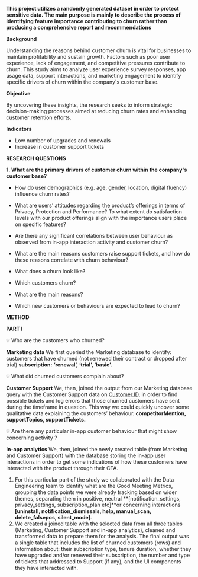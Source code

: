 
**This project utilizes a randomly generated dataset in order to protect sensitive data. The main purpose is mainly to describe the process of identifying feature importance contributing to churn rather than producing a comprehensive report and recommendations**


**Background** 

Understanding the reasons behind customer churn is vital for businesses to maintain profitability and sustain growth. Factors such as poor user experience, lack of engagement, and competitive pressures contribute to churn. This study aims to analyze user experience survey responses, app usage data, support interactions, and marketing engagement to identify specific drivers of churn within the company's customer base. 

**Objective**

By uncovering these insights, the research seeks to inform strategic decision-making processes aimed at reducing churn rates and enhancing customer retention efforts.

**Indicators**

- Low number of upgrades and renewals
- Increase in customer support tickets

**RESEARCH QUESTIONS**

**1. What are the primary drivers of customer churn within the company's customer base?**

- How do user demographics (e.g. age, gender, location, digital fluency) influence churn rates?
- What are users’ attitudes regarding the product’s offerings in terms of Privacy, Protection and Performance? To what extent do satisfaction levels with our product offerings align with the importance users place on specific features?
- Are there any significant correlations between user behaviour as observed from in-app interaction activity and customer churn?
- What are the main reasons customers raise support tickets, and how do these reasons correlate with churn behaviour?

- What does a churn look like?
- Which customers churn?
- What are the main reasons?
- Which new customers or behaviours are expected to lead to churn?


**METHOD**

**PART I** 

<aside>
💡 Who are the customers who churned?

</aside>

**Marketing data**
We first queried the Marketing database to identify: customers that have churned (not renewed their contract or dropped after trial) **subscription:** **‘renewal’, ‘trial’, ‘basic’.**

<aside>
💡 What did churned customers complain about?

</aside>

**Customer Support**
We, then, joined the output from our Marketing database query with the Customer Support data on [Customer.ID](http://Customer.ID), in order to find possible tickets and log errors that those churned customers have sent during the timeframe in question. This way we could quickly uncover some qualitative data explaining the customers’ behaviour.  **competitorMention, supportTopics, supportTickets.**

<aside>
💡 Are there any particular in-app customer behaviour that might show concerning activity ?

</aside>

**In-app analytics**
We, then, joined the newly created table (from Marketing and Customer Support) with the database storing the in-app user interactions in order to get some indications of how these customers have interacted with the product through their CTA.  



1. For this particular part of the study we collaborated with the Data Engineering team to identify what are the Good Meeting Metrics, grouping the data points we were already tracking based on wider themes, separating them in positive, neutral **[notification_settings, privacy_settings, subscription_plan etc]**or concerning interactions **[uninstall, notification_dismissals, help, manual_scan, delete_falsepos, silent_mode]**. 
2. We created a joined table with the selected data from all three tables (Marketing, Customer Support and in-app analytics), cleaned and transformed data to prepare them for the analysis. The final output was a single table that includes the list of churned customers (rows) and information about: their subscription type, tenure duration, whether they have upgraded and/or renewed their subscription, the number and type of tickets that addressed to Support (if any), and the UI components they have interacted with.
